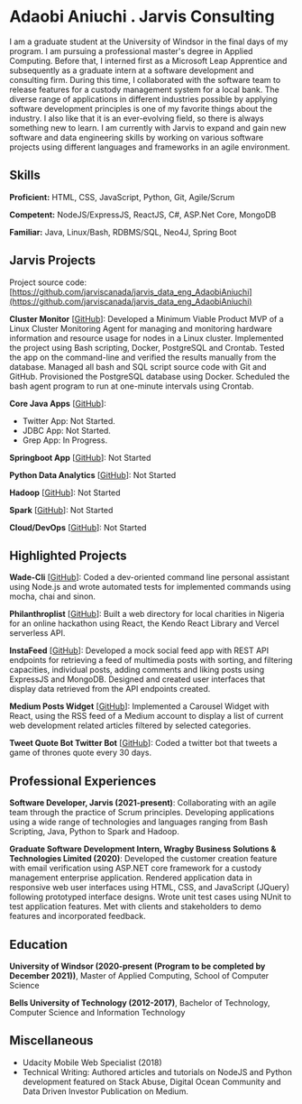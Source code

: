 # Adaobi Aniuchi . Jarvis Consulting

I am a graduate student at the University of Windsor in the final days of my program. I am pursuing a professional master's degree in Applied Computing. Before that, I interned first as a Microsoft Leap Apprentice and subsequently as a graduate intern at a software development and consulting firm. During this time, I collaborated with the software team to release features for a custody management system for a local bank. The diverse range of applications in different industries possible by applying software development principles is one of my favorite things about the industry. I also like that it is an ever-evolving field, so there is always something new to learn. I am currently with Jarvis to expand and gain new software and data engineering skills by working on various software projects using different languages and frameworks in an agile environment.

## Skills

**Proficient:** HTML, CSS, JavaScript, Python, Git, Agile/Scrum

**Competent:** NodeJS/ExpressJS, ReactJS, C#, ASP.Net Core, MongoDB

**Familiar:** Java, Linux/Bash, RDBMS/SQL, Neo4J, Spring Boot

## Jarvis Projects

Project source code: [https://github.com/jarviscanada/jarvis_data_eng_AdaobiAniuchi](https://github.com/jarviscanada/jarvis_data_eng_AdaobiAniuchi)


**Cluster Monitor** [[GitHub](https://github.com/jarviscanada/jarvis_data_eng_AdaobiAniuchi/tree/master/linux_sql)]: Developed a Minimum Viable Product MVP of a Linux Cluster Monitoring Agent for managing and monitoring hardware information and resource usage for nodes in a Linux cluster. Implemented the project using Bash scripting, Docker, PostgreSQL and Crontab. Tested the app on the command-line and verified the results manually from the database. Managed all bash and SQL script source code with Git and GitHub. Provisioned the PostgreSQL database using Docker. Scheduled the bash agent program to run at one-minute intervals using Crontab.

**Core Java Apps** [[GitHub](https://github.com/jarviscanada/jarvis_data_eng_AdaobiAniuchi/tree/master/core_java)]:
      
  - Twitter App: Not Started.
  - JDBC App: Not Started.
  - Grep App: In Progress.

**Springboot App** [[GitHub](https://github.com/jarviscanada/jarvis_data_eng_AdaobiAniuchi/tree/master/springboot)]: Not Started

**Python Data Analytics** [[GitHub](https://github.com/jarviscanada/jarvis_data_eng_AdaobiAniuchi/tree/master/python_data_analytics)]: Not Started

**Hadoop** [[GitHub](https://github.com/jarviscanada/jarvis_data_eng_AdaobiAniuchi/tree/master/hadoop)]: Not Started

**Spark** [[GitHub](https://github.com/jarviscanada/jarvis_data_eng_AdaobiAniuchi/tree/master/spark)]: Not Started

**Cloud/DevOps** [[GitHub](https://github.com/jarviscanada/jarvis_data_eng_AdaobiAniuchi/tree/master/cloud_devops)]: Not Started


## Highlighted Projects
**Wade-Cli** [[GitHub](https://github.com/adamichelle/wade-cli)]: Coded a dev-oriented command line personal assistant using Node.js and wrote automated tests for implemented commands using mocha, chai and sinon.

**Philanthroplist** [[GitHub](https://github.com/adamichelle/philanthroplist)]: Built a web directory for local charities in Nigeria for an online hackathon using React, the Kendo React Library and Vercel serverless API.

**InstaFeed** [[GitHub](https://github.com/UWin-MAC-Groups/insta-feed/)]: Developed a mock social feed app with REST API endpoints for retrieving a feed of multimedia posts with sorting, and filtering capacities, individual posts, adding comments and liking posts using ExpressJS and MongoDB. Designed and created user interfaces that display data retrieved from the API endpoints created.

**Medium Posts Widget** [[GitHub](https://github.com/adamichelle/medium-posts-widget)]: Implemented a Carousel Widget with React, using the RSS feed of a Medium account to display a list of current web development related articles filtered by selected categories.

**Tweet Quote Bot Twitter Bot** [[GitHub](https://github.com/adamichelle/tweet-quote-bot)]: Coded a twitter bot that tweets a game of thrones quote every 30 days.


## Professional Experiences

**Software Developer, Jarvis (2021-present)**: Collaborating with an agile team through the practice of Scrum principles. Developing applications using a wide range of technologies and languages ranging from Bash Scripting, Java, Python to Spark and Hadoop.

**Graduate Software Development Intern, Wragby Business Solutions & Technologies Limited (2020)**: Developed the customer creation feature with email verification using ASP.NET core framework for a custody management enterprise application. Rendered application data in responsive web user interfaces using HTML, CSS, and JavaScript (JQuery) following prototyped interface designs. Wrote unit test cases using NUnit to test application features. Met with clients and stakeholders to demo features and incorporated feedback.


## Education
**University of Windsor (2020-present (Program to be completed by December 2021))**, Master of Applied Computing, School of Computer Science

**Bells University of Technology (2012-2017)**, Bachelor of Technology, Computer Science and Information Technology


## Miscellaneous
- Udacity Mobile Web Specialist (2018)
- Technical Writing: Authored articles and tutorials on NodeJS and Python development featured on Stack Abuse, Digital Ocean Community and Data Driven Investor Publication on Medium.